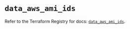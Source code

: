 # `data_aws_ami_ids`

Refer to the Terraform Registry for docs: [`data_aws_ami_ids`](https://registry.terraform.io/providers/hashicorp/aws/6.4.0/docs/data-sources/ami_ids).
